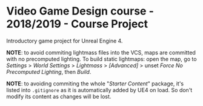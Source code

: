 # Video Game Design course - 2018/2019 - Course Project
Introductory game project for Unreal Engine 4.

**NOTE**: to avoid commiting lightmass files into the VCS, maps are committed with no precomputed lighting. To build static lightmaps: open the map, go to *Settings* > *World Settings* > *Lightmass* > *[Advanced]* > unset *Force No Precomputed Lighting*, then *Build*.

**NOTE**: to avoiding commiting the whole "*Starter Content*" package, it's listed into `.gitignore` as it is automatically added by UE4 on load. So don't modify its content as changes will be lost.
